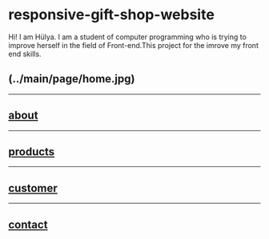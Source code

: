 # responsive-gift-shop-website
Hi! I am Hülya. I am a student of computer programming who is trying to improve herself in the field of Front-end.This project for the imrove my front end skills.

## (../main/page/home.jpg) 
------------------------------
## [about](../main/page/about.jpg) 
------------------------------
## [products](../main/page/products.jpg) 
------------------------------
## [customer](../main/page/customer.jpg) 
------------------------------
## [contact](../main/page/contact.jpg) 
